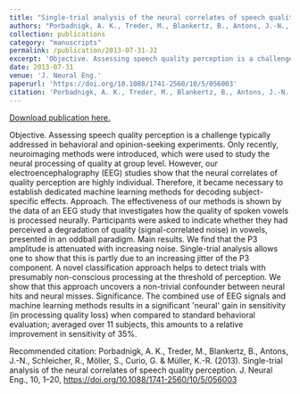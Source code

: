 ```yaml
---
title: "Single-trial analysis of the neural correlates of speech quality perception"
authors: "Porbadnigk, A. K., Treder, M., Blankertz, B., Antons, J.-N., Schleicher, R., Möller, S., Curio, G. & Müller, K.-R."
collection: publications
category: "manuscripts"
permalink: /publication/2013-07-31-J2
excerpt: 'Objective. Assessing speech quality perception is a challenge typically addressed in behavioral and opinion-seeking experiments. Only recently, neuroimaging methods were introduced, which were used to study the neural processing of quality at group level. However, our electroencephalography (EEG) studies show that the neural correlates of quality perception are highly individual. Therefore, it became necessary to establish dedicated machine learning methods for decoding subject-specific effects. Approach. The effectiveness of our methods is shown by the data of an EEG study that investigates how the quality of spoken vowels is processed neurally. Participants were asked to indicate whether they had perceived a degradation of quality (signal-correlated noise) in vowels, presented in an oddball paradigm. Main results. We find that the P3 amplitude is attenuated with increasing noise. Single-trial analysis allows one to show that this is partly due to an increasing jitter of the P3 component. A novel classification approach helps to detect trials with presumably non-conscious processing at the threshold of perception. We show that this approach uncovers a non-trivial confounder between neural hits and neural misses. Significance. The combined use of EEG signals and machine learning methods results in a significant &apos;neural&apos; gain in sensitivity (in processing quality loss) when compared to standard behavioral evaluation; averaged over 11 subjects, this amounts to a relative improvement in sensitivity of 35%.'
date: 2013-07-31
venue: 'J. Neural Eng.'
paperurl: 'https://doi.org/10.1088/1741-2560/10/5/056003'
citation: 'Porbadnigk, A. K., Treder, M., Blankertz, B., Antons, J.-N., Schleicher, R., Möller, S., Curio, G. &amp; Müller, K.-R. (2013). Single-trial analysis of the neural correlates of speech quality perception. J. Neural Eng., 10, 1–20, https://doi.org/10.1088/1741-2560/10/5/056003  '
---
```


<a href='https://doi.org/10.1088/1741-2560/10/5/056003'>Download publication here.</a>

Objective. Assessing speech quality perception is a challenge typically addressed in behavioral and opinion-seeking experiments. Only recently, neuroimaging methods were introduced, which were used to study the neural processing of quality at group level. However, our electroencephalography (EEG) studies show that the neural correlates of quality perception are highly individual. Therefore, it became necessary to establish dedicated machine learning methods for decoding subject-specific effects. Approach. The effectiveness of our methods is shown by the data of an EEG study that investigates how the quality of spoken vowels is processed neurally. Participants were asked to indicate whether they had perceived a degradation of quality (signal-correlated noise) in vowels, presented in an oddball paradigm. Main results. We find that the P3 amplitude is attenuated with increasing noise. Single-trial analysis allows one to show that this is partly due to an increasing jitter of the P3 component. A novel classification approach helps to detect trials with presumably non-conscious processing at the threshold of perception. We show that this approach uncovers a non-trivial confounder between neural hits and neural misses. Significance. The combined use of EEG signals and machine learning methods results in a significant &apos;neural&apos; gain in sensitivity (in processing quality loss) when compared to standard behavioral evaluation; averaged over 11 subjects, this amounts to a relative improvement in sensitivity of 35%.

Recommended citation: Porbadnigk, A. K., Treder, M., Blankertz, B., Antons, J.-N., Schleicher, R., Möller, S., Curio, G. & Müller, K.-R. (2013). Single-trial analysis of the neural correlates of speech quality perception. J. Neural Eng., 10, 1–20, https://doi.org/10.1088/1741-2560/10/5/056003  